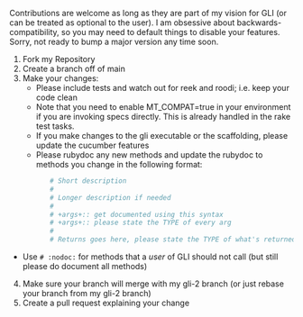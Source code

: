 Contributions are welcome as long as they are part of my vision for GLI (or can be treated as optional to the user).  I am obsessive about backwards-compatibility, so you may need to default things to disable your features.  Sorry, not ready to bump a major version any time soon.

1. Fork my Repository
2. Create a branch off of main
3. Make your changes:
   * Please include tests and watch out for reek and roodi; i.e. keep your code clean
   * Note that you need to enable MT_COMPAT=true in your environment if you are invoking specs directly. 
     This is already handled in the rake test tasks.
   * If you make changes to the gli executable or the scaffolding, please update the cucumber features
   * Please rubydoc any new methods and update the rubydoc to methods you change in the following format:
```ruby
          # Short description
          #
          # Longer description if needed
          #
          # +args+:: get documented using this syntax
          # +args+:: please state the TYPE of every arg
          #
          # Returns goes here, please state the TYPE of what's returned, if anything
```
   * Use <code># :nodoc:</code> for methods that a _user_ of GLI should not call (but still please do document all methods)
4. Make sure your branch will merge with my gli-2 branch (or just rebase your branch from my gli-2 branch)
5. Create a pull request explaining your change
